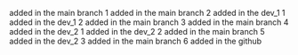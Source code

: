 <!--
 * @Author: your name
 * @Date: 2020-12-31 12:20:57
 * @LastEditTime: 2020-12-31 13:19:15
 * @LastEditors: Please set LastEditors
 * @Description: In User Settings Edit
 * @FilePath: \git_learning\README.md
-->

added in the main branch 1
added in the main branch 2
added in the dev_1 1
added in the dev_1 2
added in the main branch 3
added in the main branch 4
added in the dev_2 1
added in the dev_2 2
added in the main branch 5
added in the dev_2 3
added in the main branch 6
added in the github
